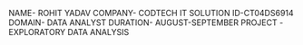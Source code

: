 NAME- ROHIT YADAV
COMPANY- CODTECH IT SOLUTION
ID-CT04DS6914
DOMAIN- DATA ANALYST
DURATION- AUGUST-SEPTEMBER
PROJECT -EXPLORATORY DATA ANALYSIS

